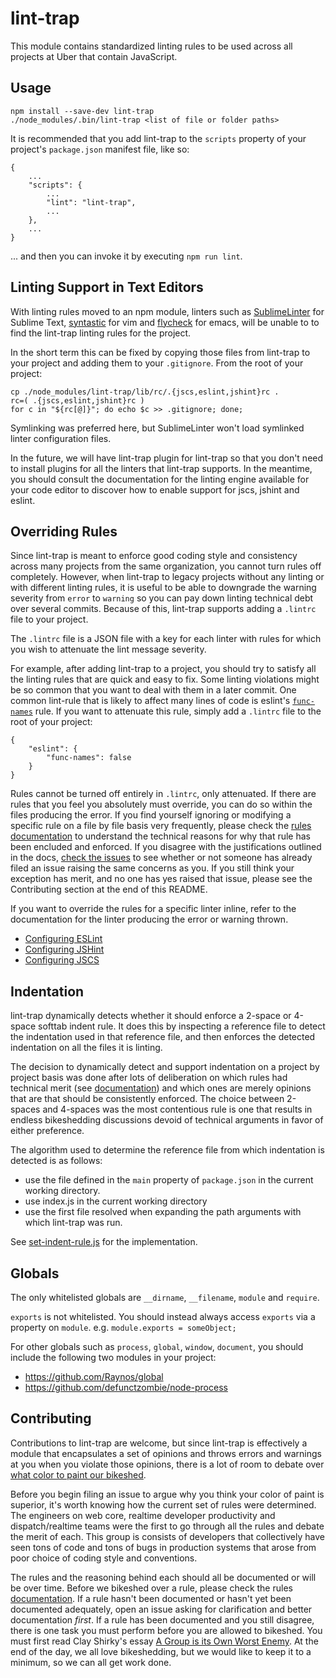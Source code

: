 lint-trap
=========

This module contains standardized linting rules to be used across all projects
at Uber that contain JavaScript.


Usage
-----

    npm install --save-dev lint-trap
    ./node_modules/.bin/lint-trap <list of file or folder paths>

It is recommended that you add lint-trap to the `scripts` property of your
project's `package.json` manifest file, like so:

    {
        ...
        "scripts": {
            ...
            "lint": "lint-trap",
            ...
        },
        ...
    }

... and then you can invoke it by executing `npm run lint`.


Linting Support in Text Editors
-------------------------------

With linting rules moved to an npm module, linters such as [SublimeLinter][sl]
for Sublime Text, [syntastic][syn] for vim and [flycheck][fc] for emacs, will
be unable to to find the lint-trap linting rules for the project.

In the short term this can be fixed by copying those files from lint-trap to
your project and adding them to your `.gitignore`. From the root of your
project:

    cp ./node_modules/lint-trap/lib/rc/.{jscs,eslint,jshint}rc .
    rc=( .{jscs,eslint,jshint}rc )
    for c in "${rc[@]}"; do echo $c >> .gitignore; done;

Symlinking was preferred here, but SublimeLinter won't load symlinked linter
configuration files.

In the future, we will have lint-trap plugin for lint-trap so that you don't
need to install plugins for all the linters that lint-trap supports. In the
meantime, you should consult the documentation for the linting engine available
for your code editor to discover how to enable support for jscs, jshint and
eslint.


Overriding Rules
----------------

Since lint-trap is meant to enforce good coding style and consistency across
many projects from the same organization, you cannot turn rules off completely.
However, when lint-trap to legacy projects without any linting or with
different linting rules, it is useful to be able to downgrade the warning
severity from `error` to `warning` so you can pay down linting technical debt
over several commits. Because of this, lint-trap supports adding a `.lintrc`
file to your project.

The `.lintrc` file is a JSON file with a key for each linter with rules for
which you wish to attenuate the lint message severity. 

For example, after adding lint-trap to a project, you should try to satisfy all
the linting rules that are quick and easy to fix. Some linting violations
might be so common that you want to deal with them in a later commit. One
common lint-rule that is likely to affect many lines of code is eslint's
[`func-names`][func-names] rule. If you want to attenuate this rule, simply add
a `.lintrc` file to the root of your project:

    {
        "eslint": {
            "func-names": false
        }
    }

Rules cannot be turned off entirely in `.lintrc`, only attenuated. If there are
rules that you feel you absolutely must override, you can do so within the
files producing the error. If you find yourself ignoring or modifying a
specific rule on a file by file basis very frequently, please check the
[rules documentation][docs] to understand the technical reasons for why that
rule has been encluded and enforced. If you disagree with the justifications
outlined in the docs, [check the issues][issues] to see whether or not someone
has already filed an issue raising the same concerns as you. If you still think
your exception has merit, and no one has yes raised that issue, please see the
Contributing section at the end of this README.

If you want to override the rules for a specific linter inline, refer to the
documentation for the linter producing the error or warning thrown.

 - [Configuring ESLint][configuring-eslint]
 - [Configuring JSHint][configuring-jshint]
 - [Configuring JSCS][configuring-jscs]


Indentation
-----------

lint-trap dynamically detects whether it should enforce a 2-space or 4-space
softtab indent rule. It does this by inspecting a reference file to detect the
indentation used in that reference file, and then enforces the detected
indentation on all the files it is linting.

The decision to dynamically detect and support indentation on a project by
project basis was done after lots of deliberation on which rules had technical
merit (see [documentation][docs]) and which ones are merely opinions that
are that should be consistently enforced. The choice between 2-spaces and
4-spaces was the most contentious rule is one that results in endless
bikeshedding discussions devoid of technical arguments in favor of either
preference.

The algorithm used to determine the reference file from which indentation is
detected is as follows:

 - use the file defined in the `main` property of `package.json` in the current
   working directory.
 - use index.js in the current working directory
 - use the first file resolved when expanding the path arguments with which
   lint-trap was run.

See [set-indent-rule.js][set-indent-rule.js] for the implementation.


Globals
-------

The only whitelisted globals are `__dirname`, `__filename`, `module` and
`require`.

`exports` is not whitelisted. You should instead always access `exports` via a
property on `module`. e.g. `module.exports = someObject;`

For other globals such as `process`, `global`, `window`, `document`, you should
include the following two modules in your project:
 - https://github.com/Raynos/global
 - https://github.com/defunctzombie/node-process


Contributing
------------

Contributions to lint-trap are welcome, but since lint-trap is effectively a
module that encapsulates a set of opinions and throws errors and warnings at
you when you violate those opinions, there is a lot of room to debate over
[what color to paint our bikeshed][bikeshed].

Before you begin filing an issue to argue why you think your color of paint is
superior, it's worth knowing how the current set of rules were determined. The
engineers on web core, realtime developer productivity and dispatch/realtime
teams were the first to go through all the rules and debate the merit of each.
This group is consists of developers that collectively have seen tons of code
and tons of bugs in production systems that arose from poor choice of coding 
style and conventions.

The rules and the reasoning behind each should all be documented or will be
over time. Before we bikeshed over a rule, please check the rules
[documentation][docs]. If a rule hasn't been documented or hasn't yet been
documented adequately, open an issue asking for clarification and better 
documentation *first*. If a rule has been documented and you still disagree,
there is one task you must perform before you are allowed to bikeshed. You must
first read Clay Shirky's essay [A Group is its Own Worst Enemy][group-enemy].
At the end of the day, we all love bikeshedding, but we would like to keep it
to a minimum, so we can all get work done.


[sl]: http://sublimelinter.readthedocs.org/
[syn]: https://github.com/scrooloose/syntastic
[fc]: http://flycheck.readthedocs.org/

[sl-jshint]: https://github.com/SublimeLinter/SublimeLinter-jshint
[sl-jscs]: https://github.com/SublimeLinter/SublimeLinter-jscs/
[sl-eslint]: https://github.com/roadhump/SublimeLinter-eslint

[syn-jshint]: https://github.com/scrooloose/syntastic/wiki/JavaScript%3A---jshint
[syn-jscs]: https://github.com/scrooloose/syntastic/wiki/JavaScript%3A---jscs
[syn-eslint]: https://github.com/scrooloose/syntastic/wiki/JavaScript%3A---eslint

[fs-javascript]: http://flycheck.readthedocs.org/en/latest/guide/languages.html#javascript

[configuring-eslint]: http://eslint.org/docs/configuring/
[configuring-jshint]: http://www.jshint.com/docs/
[configuring-jscs]: https://github.com/jscs-dev/node-jscs#error-suppression
[issues]: https://github.com/uber/lint-trap/issues
[file-an-issue]: https://github.com/uber/lint-trap/issues/new
[docs]: https://github.com/uber/lint-trap/tree/master/docs
[wadlers-law]: http://www.haskell.org/haskellwiki/Wadler's_Law
[set-indent-rule.js]: https://github.com/uber/lint-trap/blob/master/set-indent-rule.js
[bikeshed]: http://red.bikeshed.com/
[group-enemy]: http://www.shirky.com/writings/herecomeseverybody/group_enemy.html

[func-names]: https://github.com/eslint/eslint/blob/master/docs/rules/func-names.md
